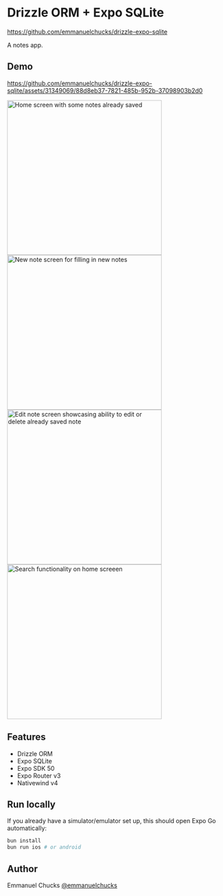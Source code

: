 # Drizzle ORM + Expo SQLite

https://github.com/emmanuelchucks/drizzle-expo-sqlite 

A notes app.

## Demo

<div>

https://github.com/emmanuelchucks/drizzle-expo-sqlite/assets/31349069/88d8eb37-7821-485b-952b-37098903b2d0

<img
src="https://github.com/user-attachments/assets/0f8adf25-a3f5-44f9-bab3-69c207a74fba"
alt="Home screen with some notes already saved"
style="width:360px" />
<img
src="https://github.com/user-attachments/assets/31c8c059-df2a-4c87-b667-e036d4c8373e"
alt="New note screen for filling in new notes"
style="width:360px" />
<img
src="https://github.com/user-attachments/assets/ec7f2447-76a9-4b20-80b0-06c7fffa2cac"
alt="Edit note screen showcasing ability to edit or delete already saved note"
style="width:360px" />
<img
src="https://github.com/user-attachments/assets/60af7268-8b02-4121-803d-375a8b32c22e"
alt="Search functionality on home screeen"
style="width:360px" />

</div>

## Features

- Drizzle ORM
- Expo SQLite
- Expo SDK 50
- Expo Router v3
- Nativewind v4

## Run locally

If you already have a simulator/emulator set up, this should open Expo Go automatically:

```zsh
bun install
bun run ios # or android
```

## Author

Emmanuel Chucks [@emmanuelchucks](https://x.com/emmanuelchucks)

